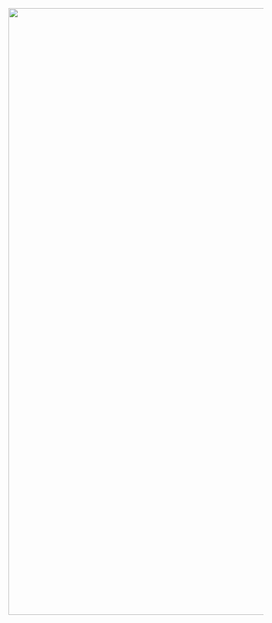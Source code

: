 <p align="center">
  <a href="https://useweb.dev" rel="noopener" target="_blank"><img width="1200" src="https://github.com/jeremytenjo/tenjo-apps/blob/master/lib/storybook/images/banner.svg?raw=true" alt="wapp logo"></a></p>
</p>
